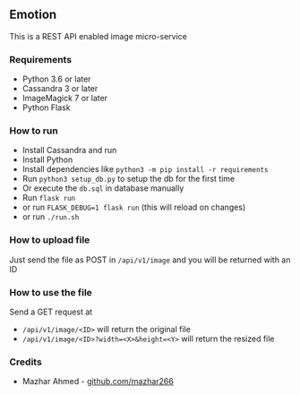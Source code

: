 ## Emotion

This is a REST API enabled image micro-service

### Requirements

- Python 3.6 or later
- Cassandra 3 or later
- ImageMagick 7 or later
- Python Flask

### How to run

- Install Cassandra and run
- Install Python
- Install dependencies like `python3 -m pip install -r requirements`
- Run `python3 setup_db.py` to setup the db for the first time
- Or execute the `db.sql` in database manually
- Run `flask run`
- or run `FLASK_DEBUG=1 flask run` (this will reload on changes)
- or run `./run.sh`

### How to upload file

Just send the file as POST in `/api/v1/image` and you will be returned with an ID

### How to use the file

Send a GET request at

- `/api/v1/image/<ID>` will return the original file
- `/api/v1/image/<ID>?width=<X>&height=<Y>` will return the resized file


### Credits

- Mazhar Ahmed - [github.com/mazhar266](https://github.com/mazhar266)
